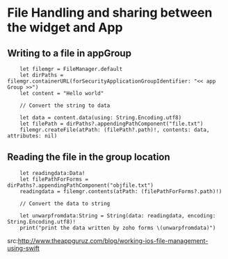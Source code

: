 # File Handling and sharing between the widget and App

## Writing to a file in appGroup

        let filemgr = FileManager.default
        let dirPaths = filemgr.containerURL(forSecurityApplicationGroupIdentifier: "<< app Group >>")
        let content = "Hello world"
        
        // Convert the string to data
        
        let data = content.data(using: String.Encoding.utf8)
        let filePath = dirPaths?.appendingPathComponent("file.txt")
        filemgr.createFile(atPath: (filePath?.path)!, contents: data, attributes: nil)
        
## Reading the file in the group location
        
        let readingdata:Data!
        let filePathForForms = dirPaths?.appendingPathComponent("objfile.txt")
        readingdata = filemgr.contents(atPath: (filePathForForms?.path)!)
        
        // Convert the data to string
        
        let unwarpfromdata:String = String(data: readingdata, encoding: String.Encoding.utf8)!
        print("print the data written by zoho forms \(unwarpfromdata)")
        
src:http://www.theappguruz.com/blog/working-ios-file-management-using-swift
